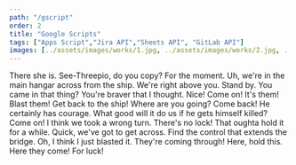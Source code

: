 ```yaml
---
path: "/gscript"
order: 2
title: "Google Scripts"
tags: ["Apps Script","Jira API","Sheets API", "GitLab API"]
images: [../assets/images/works/1.jpg, ../assets/images/works/2.jpg, ../assets/images/works/3.jpg]
---
```


There she is. See-Threepio, do you copy? For the moment. Uh, we're in the main hangar across from the ship. We're right above you. Stand by. You came in that thing? You're braver that I thought. Nice! Come on! It's them! Blast them! Get back to the ship! Where are you going? Come back! He certainly has courage. What good will it do us if he gets himself killed? Come on! I think we took a wrong turn. There's no lock! That oughta hold it for a while. Quick, we've got to get across. Find the control that extends the bridge. Oh, I think I just blasted it. They're coming through! Here, hold this. Here they come! For luck!